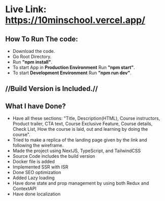 # Live Link: https://10minschool.vercel.app/

## How To Run The code:

- Download the code.
- Go Root Directory.
- Run **"npm install"**.
- To start App in **Production Environment** Run **"npm start"**.
- To start **Development Environment** Run **"npm run dev"**.

## //Build Version is Included.//

## What I have Done?

- Have all these sections: "Title, Description(HTML), Course instructors, Product trailer, CTA text, Course Exclusive Feature, Course details, Check List, How the course is laid, out and learning by doing the course".
- Tried to make a replica of the landing page given by the link and following the wireframe.
- Made the project using NextJS, TypeScript, and TailwindCSS
- Source Code includes the build version
- Docker file is added
- Implemented SSR with ISR
- Done SEO optimization
- Added Lazy loading
- Have done state and prop management by using both Redux and ContextAPI
- Have done localization

